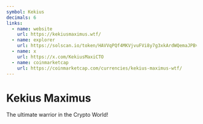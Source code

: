 ```yaml
---
symbol: Kekius
decimals: 6
links:
  - name: website
    url: https://kekiusmaximus.wtf/
  - name: explorer
    url: https://solscan.io/token/HAVVqPQf4MKVjvuFVi8y7g3xkArdWQemaJPBvKmEpump
  - name: x
    url: https://x.com/KekiusMaxiCTO
  - name: coinmarketcap
    url: https://coinmarketcap.com/currencies/kekius-maximus-wtf/
---
```


# Kekius Maximus

The ultimate warrior in the Crypto World!
